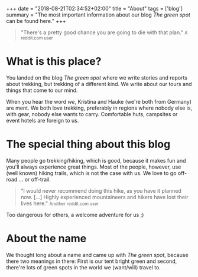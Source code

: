 +++
date = "2018-08-21T02:34:52+02:00"
title = "About"
tags = ['blog']
summary = "The most important information about our blog *The green spot* can be found here."
+++
> "There's a pretty good chance you are going to die with that plan."
> <small>A reddit.com user</small>

# What is this place?
You landed on the blog *The green spot* where we write stories and reports about trekking, but trekking of a different kind. We write about our tours and things that come to our mind.

When you hear the word *we*, Kristina and Hauke (we're both from Germany) are ment. We both love trekking, preferably in regions where nobody else is, with gear, nobody else wants to carry. Comfortable huts, campsites or event hotels are foreign to us.

# The special thing about this blog
Many people go trekking/hiking, which is good, because it makes fun and you'll always experience great things. Most of the people, however, use (well known) hiking trails, which is not the case with us. We love to go off-road ... or off-trail.

> "I would never recommend doing this hike, as you have it planned now. [...] Highly experienced mountaineers and hikers have lost their lives here."
> <small>Another reddit.com user</small>

Too dangerous for others, a welcome adventure for us ;)

# About the name
We thought long about a name and came up with *The green spot*, because there two meanings in there: First is our tent bright green and second, there're lots of green spots in the world we (want/will) travel to.
